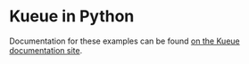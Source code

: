 # Kueue in Python

Documentation for these examples can be found [on the Kueue documentation site](https://kueue.sigs.k8s.io/docs/tasks/run/python_jobs/).
